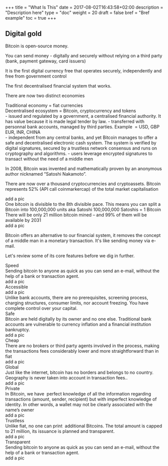 +++
title = "What Is This"
date = 2017-08-02T16:43:58+02:00
description = "Description here"
type = "doc"
weight = 20
draft = false
bref = "Bref example"
toc = true
+++

## Digital gold

Bitcoin is open-source money.

You can send money - digitally and securely 
without relying on a third party (bank, payment gateway, card issuers)

It is the first digital currency free that operates  securely, independently and free from government control

The first decentralised financial system that works.

There are now two distinct economies


<div class="container">
  <div class="row">
    <div class="col">
      Traditional economy = fiat currencies
    </div>
    <div class="col">
      Decentralised ecosystem = Bitcoin, cryptocurrency and tokens
    </div>
  </div>
  <div class="row">
    <div class="col">
      - issued and regulated by a government, a centralised financial authority. It has value because it is made legal tender by law.
      - transferred with personnal bank accounts, managed by third parties.
      Example  = USD, GBP EUR, INR, CHINA
    </div>
    <div class="col">
      - independent from any central banks, and yet Bitcoin manages to offer a safe and decentralised electronic cash system. 
      The system is verified by digital signatures, secured by a trustless network consensus and runs on cryptography and algorithms.
      - users leverage encrypted signatures to transact without the need of a middle men
    </div>
  </div>
</div>


In 2008, Bitcoin was invented and mathematically proven by an anonymous author nicknamed “Satoshi Nakamoto”.


There are now over a thousand cryptocurrencies and cryptoassets.
Bitcoin represents 52% (API call coinmarkercap) of the total market capitalisation



<div class="container">
  <div class="row">
    <div class="col">
      add a pic
    </div>
    <div class="col">
      One bitcoin is divisible to the 8th divisible pace.
      This means you can split a Bitcoin into 100,000,000 units aka Satoshi
      100,000,000 Satoshis = 1 Bitcoin
    </div>
  </div>
  <div class="row">
    <div class="col">
      There will be only 21 million bitcoin mined – and 99% of them will be available by 2031
    </div>
    <div class="col">
      add a pic
    </div>
  </div>
</div>


Bitcoin offers an alternative to our financial system, it removes the concept of a middle man in a monetary transaction. 
It's like sending money via e-mail. 


Let's review some of its core features before we dig in further.



<div class="container">
  <div class="row">
    <div class="col">
     Speed
    </div>
  </div>
  <div class="row">
    <div class="col">
      Sending bitcoin to anyone as quick as you can send an e-mail, without the help of a bank or transaction agent.
    </div>
    <div class="col">
      add a pic
    </div>
  </div>
</div>

<div class="container">
  <div class="row">
    <div class="col">
     Accessible
    </div>
  </div>
  <div class="row">
    <div class="col">
      add a pic
    </div>
    <div class="col">
      Unlike bank accounts, there are no prerequisites, screening process, charging structures, consumer limits, nor account freezing.
      You have complete control over your capital.
    </div>
  </div>
</div>

<div class="container">
  <div class="row">
    <div class="col">
     Safe
    </div>
  </div>
  <div class="row">
    <div class="col">
      Bitcoin are held digitally by its owner and no one else. Traditional bank accounts are vulnerable to currency inflation and a financial institution bankruptcy.
    </div>
    <div class="col">
      add a pic
    </div>
  </div>
</div>

<div class="container">
  <div class="row">
    <div class="col">
     Cheap
    </div>
  </div>
  <div class="row">
    <div class="col">
      There are no brokers or third party agents involved in the process, making the transactions fees considerably lower and more straightforward than in fiat
    </div>
    <div class="col">
      add a pic
    </div>
  </div>
</div>

<div class="container">
  <div class="row">
    <div class="col">
     Global
    </div>
  </div>
  <div class="row">
    <div class="col">
      Just like the internet, bitcoin has no borders and belongs to no country. Geography is never taken into account in transaction fees..
    </div>
    <div class="col">
      add a pic
    </div>
  </div>
</div>


<div class="container">
  <div class="row">
    <div class="col">
     Private
    </div>
  </div>
  <div class="row">
    <div class="col">
      In Bitcoin, we have  perfect knowledge of all the information regarding transactions (amount, sender, recipient) but with imperfect knowledge of identity.
In other words, a wallet may not be clearly associated with the name’s owner
    </div>
    <div class="col">
      add a pic
    </div>
  </div>
</div>

<div class="container">
  <div class="row">
    <div class="col">
     Trustless
    </div>
  </div>
  <div class="row">
    <div class="col">
      Unlike fiat, no one can print  additional Bitcoins. The total amount is capped to 21 million, its issuance is planned and transparent.
    </div>
    <div class="col">
      add a pic
    </div>
  </div>
</div>

<div class="container">
  <div class="row">
    <div class="col">
     Transparent
    </div>
  </div>
  <div class="row">
    <div class="col">
      Sending bitcoin to anyone as quick as you can send an e-mail, without the help of a bank or transaction agent.
    </div>
    <div class="col">
      add a pic
    </div>
  </div>
</div>




